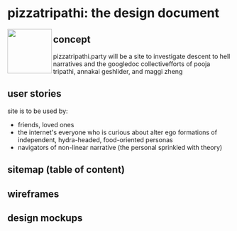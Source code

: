 # pizzatripathi: the design document
<img align="left" width="100" height="100" src="https://user-images.githubusercontent.com/26982619/27807441-abcb94e2-5ff5-11e7-9b58-9e336fb61e46.jpg"> 

## concept 
pizzatripathi.party will be a site to investigate descent to hell narratives and the googledoc collectivefforts of pooja tripathi, annakai geshlider, and maggi zheng
## user stories
site is to be used by:
* friends, loved ones 
* the internet's everyone who is curious about alter ego formations of independent, hydra-headed, food-oriented personas
* navigators of non-linear narrative (the personal sprinkled with theory)
## sitemap (table of content) 

## wireframes

## design mockups 
